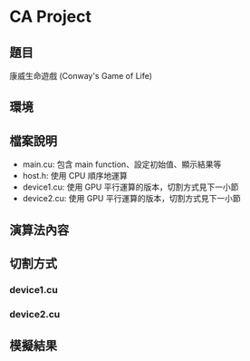 # CA Project

## 題目

康威生命遊戲 (Conway's Game of Life)

## 環境



## 檔案說明

* main.cu: 包含 main function、設定初始值、顯示結果等
* host.h: 使用 CPU 順序地運算
* device1.cu: 使用 GPU 平行運算的版本，切割方式見下一小節
* device2.cu: 使用 GPU 平行運算的版本，切割方式見下一小節

## 演算法內容



## 切割方式

### device1.cu


### device2.cu


## 模擬結果




